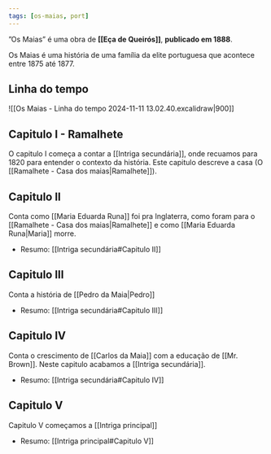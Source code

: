 ```yaml
---
tags: [os-maias, port]
---
```


”Os Maias” é uma obra de **[[Eça de Queirós]]**, **publicado em 1888**.

Os Maias é uma história de uma família da elite portuguesa que acontece entre 1875 até 1877.
## Linha do tempo

![[Os Maias - Linha do tempo 2024-11-11 13.02.40.excalidraw|900]]

## Capitulo I - Ramalhete

O capitulo I começa a contar a [[Intriga secundária]], onde recuamos para 1820 para entender o contexto da história.
Este capitulo descreve a casa (O [[Ramalhete - Casa dos maias|Ramalhete]]).
## Capitulo II

Conta como [[Maria Eduarda Runa]] foi pra Inglaterra, como foram para o [[Ramalhete - Casa dos maias|Ramalhete]] e como [[Maria Eduarda Runa|Maria]] morre.
- Resumo: [[Intriga secundária#Capitulo II]]
## Capitulo III
Conta a história de [[Pedro da Maia|Pedro]]
- Resumo: [[Intriga secundária#Capitulo III]]

## Capitulo IV
Conta o crescimento de [[Carlos da Maia]] com a educação de [[Mr. Brown]].
Neste capitulo acabamos a [[Intriga secundária]].
- Resumo: [[Intriga secundária#Capitulo IV]]

## Capitulo V
Capitulo V começamos a [[Intriga principal]]
- Resumo: [[Intriga principal#Capitulo V]]
